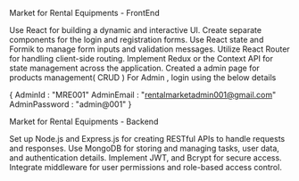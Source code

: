 Market for Rental Equipments - FrontEnd

Use React for building a dynamic and interactive UI.
Create separate components for the login and registration forms.
Use React state and Formik to manage form inputs and validation messages.
Utilize React Router for handling client-side routing.
Implement Redux or the Context API for state management across the application.
Created a admin page for products management( CRUD ) For Admin , login using the below details

{ AdminId : "MRE001" AdminEmail : "rentalmarketadmin001@gmail.com" AdminPassword : "admin@001" }






Market for Rental Equipments - Backend

Set up Node.js and Express.js for creating RESTful APIs to handle requests and responses.
Use MongoDB for storing and managing tasks, user data, and authentication details.
Implement JWT, and Bcrypt for secure access.
Integrate middleware for user permissions and role-based access control.
